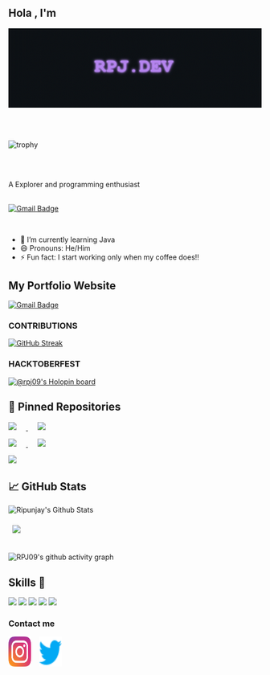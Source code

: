 ## Hola , I'm

![Banner](https://github.com/rpj09/rpj09/blob/main/BANNER4.gif)

<br />
<br />


![trophy](https://github-profile-trophy.vercel.app/?username=rpj09&rank=B,C,AAA,AA,A,SSS,SS,S&margin-w=85&margin-h=105&no-bg=true&no-frame=true&theme=nord)

<br />
<br />


A Explorer and programming enthusiast
<br />
<br />




<!--its the previous gif which is commented out
[robo hello](https://cdn.dribbble.com/users/2131993/screenshots/4948736/media/45dceb640723d72436c427add7966cf8.gif)
-->



[![Gmail Badge](https://img.shields.io/badge/-singhripunjay09@gmail.com-c14438?style=flat-square&logo=Gmail&logoColor=white&link=mailto:singhripunjay09@gmail.com)](mailto:singhripunjay09@gmail.com)

<br />


- 🌱 I’m currently learning Java
- 😄 Pronouns: He/Him
- ⚡ Fun fact: I start working only when my coffee does!!






## My Portfolio Website

[![Gmail Badge](https://img.shields.io/badge/-MY_PERSONAL_PORTFOLIO-c14438?style=?style=for-the-badge&logo=appveyor&logo=PORTFOLIO&logoColor=blue&color=black&link=https://rpj-dev.streamlit.app/)](https://rpj-dev.streamlit.app/)


### CONTRIBUTIONS
[![GitHub Streak](https://streak-stats.demolab.com?user=rpj09&theme=tokyonight&hide_border=true&date_format=M%20j%5B%2C%20Y%5D)](https://git.io/streak-stats)

### HACKTOBERFEST 

[![@rpj09's Holopin board](https://holopin.me/rpj09)](https://holopin.io/@rpj09)

## 📌 Pinned Repositories
<p align="left">
  <a href="https://github.com/rpj09/FRIDAY-virtual-assistant">
    <img src="https://github-readme-stats.vercel.app/api/pin/?username=rpj09&repo=FRIDAY-virtual-assistant&show_icons=true&theme=tokyonight&hide_border=true" style="margin-right: 0.5cm">
  </a>
  
 
  
  <a href="https://github.com/rpj09/Gitreverb">
    <img src="https://github-readme-stats.vercel.app/api/pin/?username=rpj09&repo=Gitreverb&show_icons=true&theme=tokyonight&hide_border=true" style="margin-left: 0.5cm">
  </a>
</p>

<p align="left">
  <a href="https://github.com/rpj09/Portfolio">
    <img src="https://github-readme-stats.vercel.app/api/pin/?username=rpj09&repo=Portfolio&show_icons=true&theme=tokyonight&hide_border=true" style="margin-right: 0.5cm">
  </a>
  
 
  <a href="https://github.com/rpj09/WSA">
    <img src="https://github-readme-stats.vercel.app/api/pin/?username=rpj09&repo=WSA&show_icons=true&theme=tokyonight&hide_border=true" style="margin-left: 0.5cm">
  </a>
</p>

<p align="left">
  <a href="https://github.com/rpj09/UrbanWorkers">
    <img src="https://github-readme-stats.vercel.app/api/pin/?username=rpj09&repo=UrbanWorkers&show_icons=true&theme=tokyonight&hide_border=true" style="margin-right: 0.5cm">
  </a>
</p>



## &#x1f4c8; GitHub Stats



![Ripunjay's Github Stats](https://github-readme-stats.vercel.app/api?username=rpj09&show_icons=true&line_height=27&count_private=true&theme=tokyonight&hide_border=true)



<a href="https://github.com/rpj09">
  <img align="center" style="margin:0.5rem" src="https://github-readme-stats.vercel.app/api/top-langs/?username=rpj09&hide=html,css&theme=tokyonight&hide_border=true" />
</a>



<br>



<br>

![RPJ09's github activity graph](https://github-readme-activity-graph.cyclic.app/graph?username=rpj09&theme=tokyo-night&area=true&hide_border=true)
<br>


## Skills 🧠
![](https://img.shields.io/badge/Code-Python-informational?style=flat&logo=Python&theme=tokyonight&hide_border=true)
![](https://img.shields.io/badge/Code-MySQL-informational?style=flat&logo=MySQL&theme=tokyonight&hide_border=true)
![](https://img.shields.io/badge/Code-Linux-informational?style=flat&logo=Linux&theme=tokyonight&hide_border=true)
![](https://img.shields.io/badge/Code-Bash-informational?style=flat&logo=Bash&theme=tokyonight&hide_border=true)
![](https://img.shields.io/badge/Code-Java-informational?style=flat&logo=Bash&theme=tokyonight&hide_border=true)


### Contact me

<p align="left">
  <a href="https://www.instagram.com/_rpj09_/?hl=en" target="_blank"><img align="center" src="https://raw.githubusercontent.com/rpj09/rpj09/db6fd1f77f0d220473dc51a7ac4155a61dfc651e/icons/instagram.svg" alt="Ripunjay" height="60" width="45" /></a> &nbsp;&nbsp;
<a href="https://twitter.com/_rpj09_" target="_blank"><img align="center" src="https://raw.githubusercontent.com/rpj09/rpj09/e647111b9aad7836af57b3130ee125554e15f5dc/icons/twitter.svg"  alt="Ripunjay" height="60" width="45" /></a> &nbsp;&nbsp;

</p>





